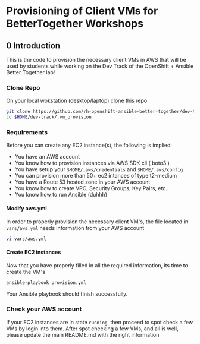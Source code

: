# Provisioning of Client VMs for BetterTogether Workshops #

## 0 Introduction
This is the code to provision the necessary client VMs in AWS that will be used by students while working on the Dev Track of the OpenShift + Ansible Better Together lab! 

### Clone Repo
On your local wokstation (desktop/laptop) clone this repo
```bash
git clone https://github.com/rh-openshift-ansible-better-together/dev-track.git $HOME/dev-track
cd $HOME/dev-track/.vm_provision
```
### Requirements
Before you can create any EC2 instance(s), the following is implied:
- You have an AWS account
- You know how to provision instances via AWS SDK cli ( boto3 )
- You have setup your `$HOME/.aws/credentials` and `$HOME/.aws/config` 
- You can provision more than 50+ ec2 intances of type t2-medium
- You have a Route 53 hosted zone in your AWS account
- You know how to create VPC, Security Groups, Key Pairs, etc..
- You know how to run Ansible (duhhh)

#### Modify aws.yml 
In order to properly provision the necessary client VM's, the file located in `vars/aws.yml` needs information from your AWS account
```bash
vi vars/aws.yml
```

#### Create EC2 instances
Now that you have properly filled in all the required information, its time to create the VM's
```bash
ansible-playbook provision.yml
```
Your Ansible playbook should finish successfully.

### Check your AWS account
If your EC2 instances are in state `running`, then proceed to spot check a few VMs by login into them.
After spot checking a few VMs, and all is well, please update the main README.md with the right information
